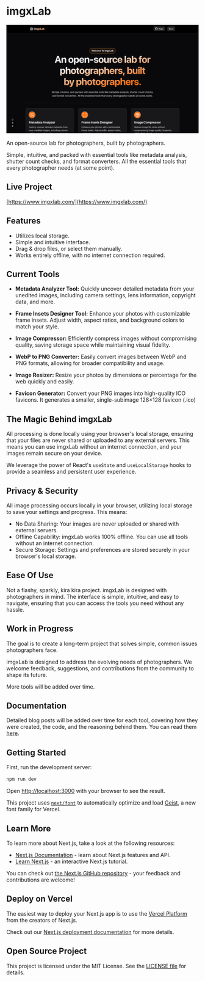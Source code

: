 # imgxLab

![Image](/public/imgxlab-hero.png)

An open-source lab for photographers, built by photographers.

Simple, intuitive, and packed with essential tools like metadata analysis, shutter count checks, and format converters. All the essential tools that every photographer needs (at some point).

## Live Project

[https://www.imgxlab.com/](https://www.imgxlab.com/)

## Features

- Utilizes local storage.
- Simple and intuitive interface.
- Drag & drop files, or select them manually.
- Works entirely offline, with no internet connection required.

## Current Tools

- **Metadata Analyzer Tool:** Quickly uncover detailed metadata from your unedited images, including camera settings, lens information, copyright data, and more.

- **Frame Insets Designer Tool:** Enhance your photos with customizable frame insets. Adjust width, aspect ratios, and background colors to match your style.

- **Image Compressor:** Efficiently compress images without compromising quality, saving storage space while maintaining visual fidelity.

- **WebP to PNG Converter:** Easily convert images between WebP and PNG formats, allowing for broader compatibility and usage.

- **Image Resizer:** Resize your photos by dimensions or percentage for the web quickly and easily.

- **Favicon Generator:** Convert your PNG images into high-quality ICO favicons. It generates a smaller, single-subimage 128×128 favicon (.ico)

## The Magic Behind imgxLab

All processing is done locally using your browser's local storage, ensuring that your files are never shared or uploaded to any external servers. This means you can use imgxLab without an internet connection, and your images remain secure on your device.

We leverage the power of React's `useState` and `useLocalStorage` hooks to provide a seamless and persistent user experience.

## Privacy & Security

All image processing occurs locally in your browser, utilizing local storage to save your settings and progress. This means:

- No Data Sharing: Your images are never uploaded or shared with external servers.
- Offline Capability: imgxLab works 100% offline. You can use all tools without an internet connection.
- Secure Storage: Settings and preferences are stored securely in your browser's local storage.

## Ease Of Use

Not a flashy, sparkly, kira kira project. imgxLab is designed with photographers in mind. The interface is simple, intuitive, and easy to navigate, ensuring that you can access the tools you need without any hassle.

## Work in Progress

The goal is to create a long-term project that solves simple, common issues photographers face.

imgxLab is designed to address the evolving needs of photographers. We welcome feedback, suggestions, and contributions from the community to shape its future.

More tools will be added over time.

## Documentation

Detailed blog posts will be added over time for each tool, covering how they were created, the code, and the reasoning behind them. You can read them [here](https://www.jorge-perez.dev/blog/).

## Getting Started

First, run the development server:

```bash
npm run dev
```

Open [http://localhost:3000](http://localhost:3000) with your browser to see the result.

This project uses [`next/font`](https://nextjs.org/docs/app/building-your-application/optimizing/fonts) to automatically optimize and load [Geist](https://vercel.com/font), a new font family for Vercel.

## Learn More

To learn more about Next.js, take a look at the following resources:

- [Next.js Documentation](https://nextjs.org/docs) - learn about Next.js features and API.
- [Learn Next.js](https://nextjs.org/learn) - an interactive Next.js tutorial.

You can check out [the Next.js GitHub repository](https://github.com/vercel/next.js) - your feedback and contributions are welcome!

## Deploy on Vercel

The easiest way to deploy your Next.js app is to use the [Vercel Platform](https://vercel.com/new?utm_medium=default-template&filter=next.js&utm_source=create-next-app&utm_campaign=create-next-app-readme) from the creators of Next.js.

Check out our [Next.js deployment documentation](https://nextjs.org/docs/app/building-your-application/deploying) for more details.

## Open Source Project

This project is licensed under the MIT License. See the [LICENSE file](https://github.com/JPerez00/imgxLab/blob/main/LICENSE) for details.
